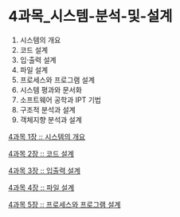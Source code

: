 # 4과목_시스템-분석-및-설계

1. 시스템의 개요
2. 코드 설계
3. 입·출력 설계
4. 파일 설계
5. 프로세스와 프로그램 설계
6. 시스템 평과와 문서화
7. 소프트웨어 공학과 IPT 기법
8. 구조적 분석과 설계
9. 객체지향 분석과 설계

[4과목 1장 :: 시스템의 개요](https://github.com/JuNijen/Industrial-Engineer-Information-Processing/wiki/4%EA%B3%BC%EB%AA%A9_1%EC%9E%A5_%EC%8B%9C%EC%8A%A4%ED%85%9C%EC%9D%98-%EA%B0%9C%EC%9A%94)

[4과목 2장 :: 코드 설계](https://github.com/JuNijen/Industrial-Engineer-Information-Processing/wiki/4%EA%B3%BC%EB%AA%A9_2%EC%9E%A5_%EC%BD%94%EB%93%9C-%EC%84%A4%EA%B3%84)

[4과목 3장 :: 입출력 설계](https://github.com/JuNijen/Industrial-Engineer-Information-Processing/wiki/4%EA%B3%BC%EB%AA%A9_3%EC%9E%A5_%EC%9E%85%EC%B6%9C%EB%A0%A5-%EC%84%A4%EA%B3%84)

[4과목 4장 :: 파일 설계](https://github.com/JuNijen/Industrial-Engineer-Information-Processing/wiki/4%EA%B3%BC%EB%AA%A9_4%EC%9E%A5_%ED%8C%8C%EC%9D%BC-%EC%84%A4%EA%B3%84)

[4과목 5장 :: 프로세스와 프로그램 설계](4%E1%84%80%E1%85%AA%E1%84%86%E1%85%A9%E1%86%A8_%E1%84%89%E1%85%B5%E1%84%89%E1%85%B3%E1%84%90%E1%85%A6%E1%86%B7-%E1%84%87%E1%85%AE%E1%86%AB%E1%84%89%E1%85%A5%E1%86%A8-%E1%84%86%E1%85%B5%E1%86%BE-%E1%84%89%E1%85%A5%E1%86%AF%E1%84%80%E1%85%A8%2089680d797cc648798f80ec056b65a684/4%E1%84%80%E1%85%AA%E1%84%86%E1%85%A9%E1%86%A8_5%E1%84%8C%E1%85%A1%E1%86%BC_%E1%84%91%E1%85%B3%E1%84%85%E1%85%A9%E1%84%89%E1%85%A6%E1%84%89%E1%85%B3%E1%84%8B%E1%85%AA-%E1%84%91%E1%85%B3%E1%84%85%E1%85%A9%E1%84%80%E1%85%B3%E1%84%85%E1%85%A2%E1%86%B7-%E1%84%89%E1%85%A5%E1%86%AF%E1%84%80%E1%85%A8%2048b4b045f5514d9285f1c92c74852561.md)